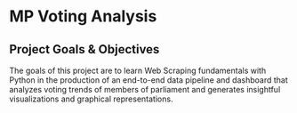 # MP Voting Analysis
## Project Goals & Objectives
The goals of this project are to learn Web Scraping fundamentals with Python in the production of an end-to-end data pipeline and dashboard that analyzes voting trends of members of parliament and generates insightful visualizations and graphical representations. 
